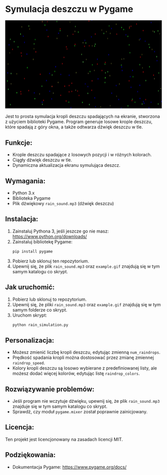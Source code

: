 # Symulacja deszczu w Pygame

![Rain Simulation](example.gif)

Jest to prosta symulacja kropli deszczu spadających na ekranie, stworzona z użyciem biblioteki Pygame. Program generuje losowe krople deszczu, które spadają z góry okna, a także odtwarza dźwięk deszczu w tle.

## Funkcje:
- Krople deszczu spadające z losowych pozycji i w różnych kolorach.
- Ciągły dźwięk deszczu w tle.
- Dynamiczna aktualizacja ekranu symulująca deszcz.

## Wymagania:
- Python 3.x
- Biblioteka Pygame
- Plik dźwiękowy `rain_sound.mp3` (dźwięk deszczu)

## Instalacja:

1. Zainstaluj Pythona 3, jeśli jeszcze go nie masz: https://www.python.org/downloads/
2. Zainstaluj bibliotekę Pygame:
    ```bash
    pip install pygame
    ```
3. Pobierz lub sklonuj ten repozytorium.
4. Upewnij się, że plik `rain_sound.mp3` oraz `example.gif` znajdują się w tym samym katalogu co skrypt.

## Jak uruchomić:

1. Pobierz lub sklonuj to repozytorium.
2. Upewnij się, że pliki `rain_sound.mp3` oraz `example.gif` znajdują się w tym samym folderze co skrypt.
3. Uruchom skrypt:
    ```bash
    python rain_simulation.py
    ```

## Personalizacja:
- Możesz zmienić liczbę kropli deszczu, edytując zmienną `num_raindrops`.
- Prędkość spadania kropli można dostosować przez zmianę zmiennej `raindrop_speed`.
- Kolory kropli deszczu są losowo wybierane z predefiniowanej listy, ale możesz dodać więcej kolorów, edytując listę `raindrop_colors`.

## Rozwiązywanie problemów:
- Jeśli program nie wczytuje dźwięku, upewnij się, że plik `rain_sound.mp3` znajduje się w tym samym katalogu co skrypt.
- Sprawdź, czy moduł `pygame.mixer` został poprawnie zainicjowany.

## Licencja:
Ten projekt jest licencjonowany na zasadach licencji MIT.

## Podziękowania:
- Dokumentacja Pygame: https://www.pygame.org/docs/
